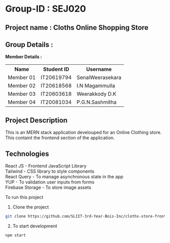 # Group-ID : SEJ020
## Project name : Cloths Online Shopping Store
## Group Details :

**Member Details :**
<table>
<tr> 
  <th>Name</th>
  <th>Student ID</th> 
  <th>Username</th> 
</tr> 
<tr>
  <td>Member 01 </td>
  <td>IT20619794 </td>
  <td>SenalWeerasekara </td>
</tr>
<tr>
  <td>Member 02 </td>
  <td>IT20618568 </td>
  <td>I.N Magammulla </td>
</tr>
<tr>
  <td>Member 03 </td>
  <td>IT20603618 </td>
  <td>Weerakkody D.K </td>
</tr>
<tr>
  <td>Member 04 </td>
  <td>IT20081034 </td>
  <td>P.G.N.Sashmitha </td>
</tr>
</table>

## Project Description 
This is an MERN stack application develouped for an Online Clothing store. This containt the frontend section of the application. 

## Technologies 
React JS - Frontend JavaScript Library <br>
Tailwind - CSS library to style components <br>
React Query - To manage asynchronous state in the app <br>
YUP - To validation user inputs from forms <br>
Firebase Storage - To store image assets <br>

To run this project <br>
  1. Clone the project
  ```bash
  git clone https://github.com/SLIIT-3rd-Year-Bois-Inc/cloths-store-frontend
  ```
  2. To start development
  ```bash
  npm start
  ```
